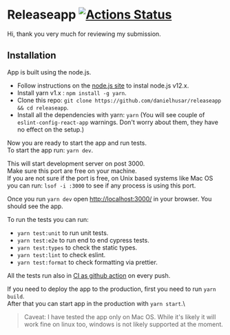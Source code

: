 # Releaseapp [![Actions Status](https://github.com/danielhusar/releaseapp/workflows/CI/badge.svg)](https://github.com/danielhusar/releaseapp/actions)

Hi, thank you very much for reviewing my submission.

## Installation

App is built using the node.js.

- Follow instructions on the [node.js site](https://nodejs.org/en/download/) to instal node.js v12.x.
- Install yarn v1.x : `npm install -g yarn`.
- Clone this repo: `git clone https://github.com/danielhusar/releaseapp && cd releaseapp`.
- Install all the dependencies with yarn: `yarn` (You will see couple of `eslint-config-react-app` warnings. Don't worry about them, they have no effect on the setup.)

Now you are ready to start the app and run tests.\
To start the app run: `yarn dev`.

This will start development server on post 3000.\
Make sure this port are free on your machine.\
If you are not sure if the port is free, on Unix based systems like Mac OS you can run: `lsof -i :3000` to see if any process is using this port.

Once you run `yarn dev` open [http://localhost:3000/](http://localhost:3000/) in your browser. You should see the app.

To run the tests you can run:

- `yarn test:unit` to run unit tests.
- `yarn test:e2e` to run end to end cypress tests.
- `yarn test:types` to check the static types.
- `yarn test:lint` to check eslint.
- `yarn test:format` to check formatting via prettier.

All the tests run also in [CI as github action](https://github.com/danielhusar/releaseapp/actions) on every push.

If you need to deploy the app to the production, first you need to run `yarn build`.\
After that you can start app in the production with `yarn start`.\

> Caveat: I have tested the app only on Mac OS. While it's likely it will work fine on linux too, windows is not likely supported at the moment.
